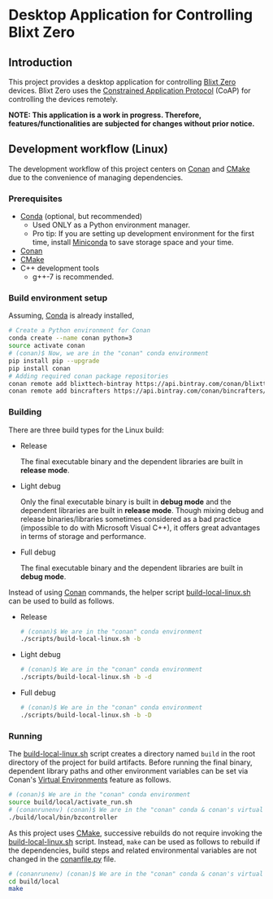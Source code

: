 # Desktop Application for Controlling Blixt Zero

## Introduction
This project provides a desktop application for controlling [Blixt Zero](https://blixt.tech/) devices.
Blixt Zero uses the [Constrained Application Protocol](https://tools.ietf.org/html/rfc7252) (CoAP) for controlling the devices remotely. 

**NOTE: This application is a work in progress. Therefore, features/functionalities are subjected for changes without prior notice.**

## Development workflow (Linux)

The development workflow of this project centers on [Conan](https://conan.io/) and [CMake](https://cmake.org/) due to the convenience of managing dependencies.

### Prerequisites

- [Conda](https://docs.conda.io/) (optional, but recommended)
    - Used ONLY as a Python environment manager.
    - Pro tip: If you are setting up development environment for the first time, install [Miniconda](https://docs.conda.io/en/latest/miniconda.html) to save storage space and your time. 
- [Conan](https://conan.io/)
- [CMake](https://cmake.org/)
- C++ development tools
    - g++-7 is recommended.

### Build environment setup
    
Assuming, [Conda](https://docs.conda.io/) is already installed, 

```bash
# Create a Python environment for Conan 
conda create --name conan python=3 
source activate conan
# (conan)$ Now, we are in the "conan" conda environment
pip install pip --upgrade
pip install conan
# Adding required conan package repositories
conan remote add blixttech-bintray https://api.bintray.com/conan/blixttech/conan-packages
conan remote add bincrafters https://api.bintray.com/conan/bincrafters/public-conan
```

### Building

There are three build types for the Linux build:
- Release

  The final executable binary and the dependent libraries are built in **release mode**.  

- Light debug

  Only the final executable binary is built in **debug mode** and the dependent libraries are built in **release mode**.
  Though mixing debug and release binaries/libraries sometimes considered as a bad practice (impossible to do with Microsoft Visual C++), it offers great advantages in terms of storage and performance.  

- Full debug

  The final executable binary and the dependent libraries are built in **debug mode**.

Instead of using [Conan](https://conan.io/) commands, the helper script [build-local-linux.sh](scripts/build-local-linux.sh) can be used to build as follows.


- Release

    ```bash
    # (conan)$ We are in the "conan" conda environment
    ./scripts/build-local-linux.sh -b
    ```

- Light debug

    ```bash
    # (conan)$ We are in the "conan" conda environment
    ./scripts/build-local-linux.sh -b -d
    ```

- Full debug

    ```bash
    # (conan)$ We are in the "conan" conda environment
    ./scripts/build-local-linux.sh -b -D
    ```

### Running

The [build-local-linux.sh](scripts/build-local-linux.sh) script creates a directory named ``build`` in the root directory of the project for build artifacts.
Before running the final binary, dependent library paths and other environment variables can be set via Conan's [Virtual Environments](https://docs.conan.io/en/latest/mastering/virtualenv.html) feature as follows.

```bash
# (conan)$ We are in the "conan" conda environment
source build/local/activate_run.sh
# (conanrunenv) (conan)$ We are in the "conan" conda & conan's virtual run environment
./build/local/bin/bzcontroller
```

As this project uses [CMake](https://cmake.org/), successive rebuilds do not require invoking the [build-local-linux.sh](scripts/build-local-linux.sh) script.
Instead, ``make`` can be used as follows to rebuild if the dependencies, build steps and related environmental variables are not changed in the [conanfile.py](conanfile.py) file. 

```bash
# (conanrunenv) (conan)$ We are in the "conan" conda & conan's virtual run environment
cd build/local
make
```
